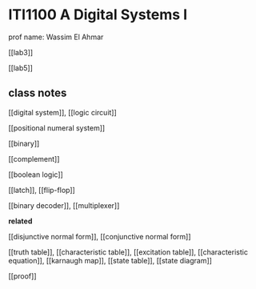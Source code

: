 # ITI1100 A Digital Systems I

prof name: Wassim El Ahmar

[[lab3]]

[[lab5]]

## class notes

[[digital system]], [[logic circuit]]

[[positional numeral system]]

[[binary]]

[[complement]]

[[boolean logic]]

[[latch]], [[flip-flop]]

[[binary decoder]], [[multiplexer]]

**related**

[[disjunctive normal form]], [[conjunctive normal form]]

[[truth table]], [[characteristic table]], [[excitation table]], [[characteristic equation]], [[karnaugh map]], [[state table]], [[state diagram]]

[[proof]]
